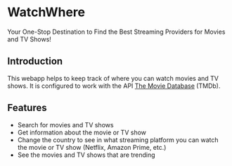 # WatchWhere
Your One-Stop Destination to Find the Best Streaming Providers for Movies and TV Shows!

## Introduction
This webapp helps to keep track of where you can watch movies and TV shows. It is configured to work with the API [The Movie Database](https://www.themoviedb.org/) (TMDb).

## Features
* Search for movies and TV shows
* Get information about the movie or TV show
* Change the country to see in what streaming platform you can watch the movie or TV show (Netflix, Amazon Prime, etc.)
* See the movies and TV shows that are trending
